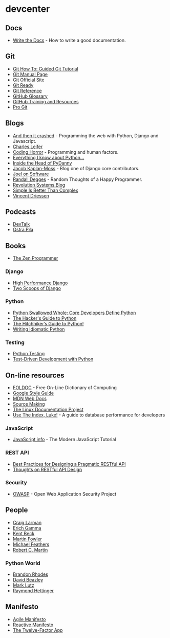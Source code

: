 # devcenter

## Docs

* [Write the Docs](http://www.writethedocs.org/guide/) - How to write a good documentation.


## Git

* [Git How To: Guided Git Tutorial](https://githowto.com/)
* [Git Manual Page](https://git.github.io/htmldocs/git.html)
* [Git Official Site](http://git-scm.com/)
* [Git Ready](http://gitready.com/)
* [Git Reference](http://gitref.org/)
* [GitHub Glossary](https://help.github.com/articles/github-glossary/)
* [GitHub Training and Resources](https://services.github.com/)
* [Pro Git](https://git-scm.com/book)


## Blogs

* [And then it crashed](http://blog.etianen.com/) - Programming the web with Python, Django and Javascript.
* [Charles Leifer](http://charlesleifer.com/blog/)
* [Coding Horror](http://blog.codinghorror.com/) - Programming and human factors.
* [Everything I know about Python...](http://www.jeffknupp.com/)
* [Inside the Head of PyDanny](http://pydanny.com/)
* [Jacob Kaplan-Moss](http://jacobian.org/writing/) - Blog one of Django core contributors.
* [Joel on Software](https://www.joelonsoftware.com)
* [Randall Degges](http://www.rdegges.com/) - Random Thoughts of a Happy Programmer.
* [Revolution Systems Blog](http://www.revsys.com/blog/)
* [Simple Is Better Than Complex](https://simpleisbetterthancomplex.com/)
* [Vincent Driessen](http://nvie.com/)


## Podcasts

* [DevTalk](http://devtalk.pl/)
* [Ostra Piła](https://ostrapila.pl/)


## Books

* [The Zen Programmer](http://www.zenprogrammer.org/)

### Django

* [High Performance Django](https://highperformancedjango.com/)
* [Two Scoops of Django](https://www.twoscoopspress.com/)

### Python

* [Python Swallowed Whole: Core Developers Define Python](https://www.bookdepository.com/Python-Swallowed-Whole-Steve-Holden/9780137075119)
* [The Hacker's Guide to Python](https://thehackerguidetopython.com/)
* [The Hitchhiker’s Guide to Python!](http://docs.python-guide.org/)
* [Writing Idiomatic Python](http://www.jeffknupp.com/writing-idiomatic-python-ebook/)

### Testing

* [Python Testing](http://pythontesting.net/books/python-testing-ebook/)
* [Test-Driven Development with Python](http://www.obeythetestinggoat.com/)


## On-line resources

* [FOLDOC](http://foldoc.org/) - Free On-Line Dictionary of Computing
* [Google Style Guide](https://code.google.com/p/google-styleguide/)
* [MDN Web Docs](https://developer.mozilla.org/en-US/)
* [Source Making](https://sourcemaking.com/)
* [The Linux Documentation Project](http://www.tldp.org/)
* [Use The Index, Luke!](http://use-the-index-luke.com/) - A guide to database performance for developers

### JavaScript

* [JavaScript.info](http://javascript.info/) - The Modern JavaScript Tutorial

### REST API

* [Best Practices for Designing a Pragmatic RESTful API](http://www.vinaysahni.com/best-practices-for-a-pragmatic-restful-api)
* [Thoughts on RESTful API Design](http://restful-api-design.readthedocs.org/en/latest/)

### Security

* [OWASP](https://www.owasp.org/) - Open Web Application Security Project


## People

* [Craig Larman](http://www.craiglarman.com)
* [Erich Gamma](https://twitter.com/erichgamma)
* [Kent Beck](https://twitter.com/kentbeck)
* [Martin Fowler](http://martinfowler.com/)
* [Michael Feathers](https://michaelfeathers.silvrback.com/)
* [Robert C. Martin](http://blog.8thlight.com/uncle-bob/archive.html)

### Python World

* [Brandon Rhodes](http://rhodesmill.org/brandon/)
* [David Beazley](http://www.dabeaz.com/)
* [Mark Lutz](http://learning-python.com/)
* [Raymond Hettinger](http://pyvideo.org/speaker/raymond-hettinger.html)


## Manifesto

* [Agile Manifesto](http://agilemanifesto.org/)
* [Reactive Manifesto](http://www.reactivemanifesto.org/)
* [The Twelve-Factor App](https://12factor.net/)


